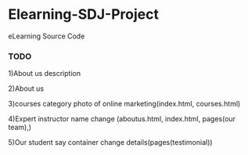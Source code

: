# Elearning-SDJ-Project
eLearning Source Code  

### TODO


1)About us description

2)About us

3)courses category photo of online marketing(index.html, courses.html)

4)Expert instructor name change (aboutus.html, index.html, pages(our team),)

5)Our student say container change details(pages(testimonial))
